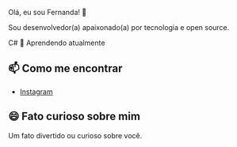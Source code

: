 Olá, eu sou Fernanda! 👋

Sou desenvolvedor(a) apaixonado(a) por tecnologia e open source. 


C# 🌱 Aprendendo atualmente

## 📫 Como me encontrar

- [Instagram](link-do-linkedin)

## 😄 Fato curioso sobre mim

Um fato divertido ou curioso sobre você.
